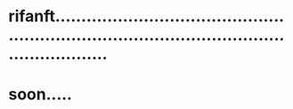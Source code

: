 # rifanft....................................................................................................................
# soon.....

